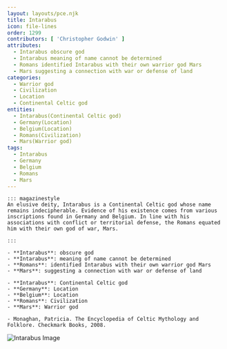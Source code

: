 ```yaml
---
layout: layouts/pce.njk
title: Intarabus
icon: file-lines
order: 1299
contributors: [ 'Christopher Godwin' ]
attributes:
  - Intarabus obscure god
  - Intarabus meaning of name cannot be determined
  - Romans identified Intarabus with their own warrior god Mars
  - Mars suggesting a connection with war or defense of land
categories:
  - Warrior god
  - Civilization
  - Location
  - Continental Celtic god
entities:
  - Intarabus(Continental Celtic god)
  - Germany(Location)
  - Belgium(Location)
  - Romans(Civilization)
  - Mars(Warrior god)
tags:
  - Intarabus
  - Germany
  - Belgium
  - Romans
  - Mars
---
```

``` tab [group1:Info]
::: magazinestyle
An elusive deity, Intarabus is a Continental Celtic god whose name remains indecipherable. Evidence of his existence comes from various inscriptions found in Germany and Belgium. In line with his associations with conflict or territorial defense, the Romans equated him with their own god of war, Mars.

:::
```
``` tab [group1:Attributes]
- **Intarabus**: obscure god
- **Intarabus**: meaning of name cannot be determined
- **Romans**: identified Intarabus with their own warrior god Mars
- **Mars**: suggesting a connection with war or defense of land
```
``` tab [group1:Entities]
- **Intarabus**: Continental Celtic god
- **Germany**: Location
- **Belgium**: Location
- **Romans**: Civilization
- **Mars**: Warrior god
```
``` tab [group1:Sources]
- Monaghan, Patricia. The Encyclopedia of Celtic Mythology and Folklore. Checkmark Books, 2008.
```
![Intarabus Image](['https://upload.wikimedia.org/wikipedia/commons/7/71/Intarabus_Arlon_mus%C3%A9e836.jpg'])
